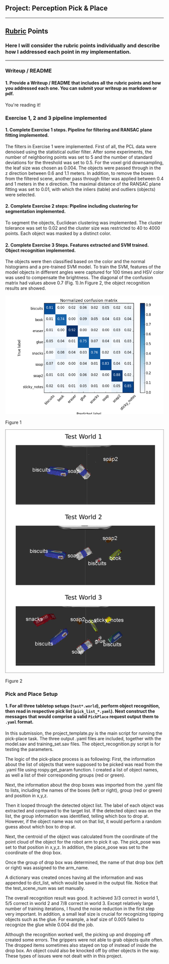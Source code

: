 ## Project: Perception Pick & Place


---
[//]: # (Image References)
[image1]: ./misc/confusion_mat.png
[image2]: ./misc/objrecognition.png

## [Rubric](https://review.udacity.com/#!/rubrics/1067/view) Points
### Here I will consider the rubric points individually and describe how I addressed each point in my implementation.  

---
### Writeup / README

#### 1. Provide a Writeup / README that includes all the rubric points and how you addressed each one.  You can submit your writeup as markdown or pdf.  

You're reading it!

### Exercise 1, 2 and 3 pipeline implemented
#### 1. Complete Exercise 1 steps. Pipeline for filtering and RANSAC plane fitting implemented.
The filters in Exercise 1 were implemented. First of all, the PCL data were denoised using the statistical outlier filter. After some experiments, the number of neighboring points was set to 5 and the number of standard deviations for the threshold was set to 0.5. For the voxel grid downsampling, the leaf size was chosen as 0.004. The objects were passed through in the z direction between 0.6 and 1.1 meters. In addition, to remove the boxes from the filtered scene, another pass through filter was applied between 0.4 and 1 meters in the x direction. The maximal distance of the RANSAC plane fitting was set to 0.01, with which the inliers (table) and outliers (objects) were selected.

#### 2. Complete Exercise 2 steps: Pipeline including clustering for segmentation implemented.  
To segment the objects, Euclidean clustering was implemented. The cluster tolerance was set to 0.02 and the cluster size was restricted to 40 to 4000 points. Each object was masked by a distinct color.

#### 2. Complete Exercise 3 Steps.  Features extracted and SVM trained.  Object recognition implemented.
The objects were then classified based on the color and the normal histograms and a pre-trained SVM model. To train the SVM, features of the model objects in different angles were captured for 100 times and HSV color was used to compensate the brightness. The diagonal of the confusion matrix had values above 0.7 (Fig. 1).In Figure 2, the object recognition results are showed.

![alt text][image1]

Figure 1

![alt text][image2]

Figure 2

### Pick and Place Setup

#### 1. For all three tabletop setups (`test*.world`), perform object recognition, then read in respective pick list (`pick_list_*.yaml`). Next construct the messages that would comprise a valid `PickPlace` request output them to `.yaml` format.

In this submission, the project_template.py is the main script for running the pick-place task. The three output .yaml files are included, together with the model.sav and training_set.sav files. The object_recognition.py script is for testing the parameters.

The logic of the pick-place process is as following:
First, the information about the list of objects that were supposed to be picked was read from the .yaml file using rospy.get_param function. I created a list of object names, as well a list of their corresponding groups (red or green).

Next, the information about the drop boxes was imported from the .yaml file to lists, including the names of the boxes (left or right), group (red or green) and position in x,y,z.

Then it looped through the detected object list. The label of each object was extracted and compared to the target list. If the detected object was on the list, the group information was identified, telling which box to drop at. However, if the object name was not on that list, it would perform a random guess about which box to drop at.

Next, the centroid of the object was calculated from the coordinate of the point cloud of the object for the robot arm to pick it up. The pick_pose was set to that position in x,y,z. In addition, the place_pose was set to the coordinate of the drop box.

Once the group of drop box was determined, the name of that drop box (left or right) was assigned to the arm_name.

A dictionary was created onces having all the information and was appended to dict_list, which would be saved in the output file. Notice that the test_scene_num was set manually.

The overall recognition result was good. It achieved 3/3 correct in world 1, 5/5 correct in world 2 and 7/8 correct in world 3. Except relatively large number of training iterations, I found the noise reduction in the first step very important. In addition, a small leaf size is crucial for recognizing tipping objects such as the glue. For example, a leaf size of 0.005 failed to recognize the glue while 0.004 did the job.

Although the recognition worked well, the picking up and dropping off created some errors. The grippers were not able to grab objects quite often. The dropped items sometimes also stayed on top of instead of inside the drop box. An object could also be knocked off by other objects in the way. These types of issues were not dealt with in this project.

